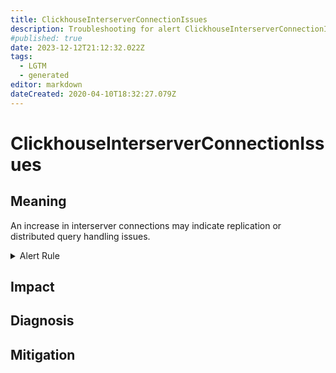 ```yaml
---
title: ClickhouseInterserverConnectionIssues
description: Troubleshooting for alert ClickhouseInterserverConnectionIssues
#published: true
date: 2023-12-12T21:12:32.022Z
tags: 
  - LGTM
  - generated
editor: markdown
dateCreated: 2020-04-10T18:32:27.079Z
---
```


# ClickhouseInterserverConnectionIssues

## Meaning
[//]: # "Short paragraph that explains what the alert means"
An increase in interserver connections may indicate replication or distributed query handling issues.

<details>
  <summary>Alert Rule</summary>

{{% rule "clickhouse/clickhouse-internal.yml" "ClickhouseInterserverConnectionIssues" %}}

{{% comment %}}

```yaml
alert: ClickhouseInterserverConnectionIssues
expr: increase(ClickHouseMetrics_InterserverConnection[5m]) > 0
for: 1m
labels:
    severity: warning
annotations:
    summary: ClickHouse Interserver Connection Issues (instance {{ $labels.instance }})
    description: |-
        An increase in interserver connections may indicate replication or distributed query handling issues.
          VALUE = {{ $value }}
          LABELS = {{ $labels }}
    runbook: https://github.com/srerun/prometheus-alerts/blob/main/content/runbooks/clickhouse-internal/ClickhouseInterserverConnectionIssues.md

```

{{% /comment %}}

</details>


## Impact
[//]: # "What could / will happen if the alert is not addressed"



## Diagnosis
[//]: # "Steps to take to identify the cause of the problem"



## Mitigation
[//]: # "The steps necessary to resolve the alert"
